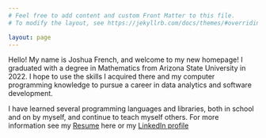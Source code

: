 ```yaml
---
# Feel free to add content and custom Front Matter to this file.
# To modify the layout, see https://jekyllrb.com/docs/themes/#overriding-theme-defaults

layout: page
---
```


Hello! My name is Joshua French, and welcome to my new homepage! I graduated with a degree in Mathematics from Arizona State University in 2022. I hope to use the skills I acquired there and my computer programming knowledge to pursue a career in data analytics and software development.

I have learned several programming languages and libraries, both in school and on by myself, and continue to teach myself others. For more information see my [Resume](resume) here or my [LinkedIn profile](https://www.linkedin.com/in/joshua-french-07774a150)